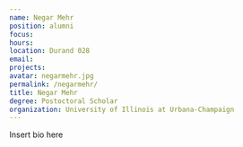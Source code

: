 ```yaml
---
name: Negar Mehr
position: alumni
focus:
hours:
location: Durand 028
email:
projects:
avatar: negarmehr.jpg
permalink: /negarmehr/
title: Negar Mehr
degree: Postoctoral Scholar
organization: University of Illinois at Urbana-Champaign
---
```


Insert bio here